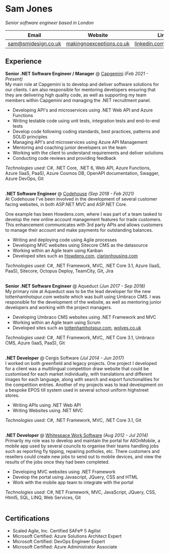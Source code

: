# Sam Jones

_Senior software engineer based in London_


| Email | Website | LinkedIn | GitHub |
|--|--|--|--|
| sam@smjdesign.co.uk | [makingnoexceptions.co.uk](https://www.makingnoexceptions.co.uk/) | [linkedin.com/in/samjones00](http://www.linkedin.com/in/samjones00) | [github.com/samjones00](https://github.com/samjones00/) |

## Experience

**Senior .NET Software Engineer / Manager** @ [Capgemini](https://www.capgemini.com/) _(Feb 2021 - Present)_ <br>
My main role at Capgemini is to develop and deliver software solutions for our clients. I am also responsible for mentoring developers ensuring that they are delivering high quality code, as well as supporting my team members within Capgemini and managing the .NET recruitment panel.
  - Developing API's and microservices using .NET Web API and Azure Functions
  - Writing testable code using unit tests, integration tests and end-to-end tests
  - Develop code following coding standards, best practices, patterns and SOLID principles
  - Managing API's and microservices using Azure API Management
  - Mentoring and coaching junior developers on the team
  - Working with the client to understand requirements and deliver solutions
  - Conducting code reviews and providing feedback

  _Technologies used:_ C#, .NET Core, .NET 6, Web API, Azure Functions, Azure (IaaS, PaaS), Azure Cosmos DB, OpenAPI documentation, Swagger, Azure DevOps, Git
<br><br>

**.NET Software Engineer** @ [Codehouse](https://www.codehousegroup.com/) _(Sep 2018 - Feb 2021)_ <br>
At Codehouse I've been involved in the development of several customer facing websites, in both ASP.NET MVC and ASP.NET Core.

One example has been Howdens.com, where I was part of a team tasked to develop the new online account management features for trade customers. This enhancement communicates with 3rd party APIs and allows customers to manage their account and make payments for outstanding balances.

  - Writing and deploying code using Agile processes
  - Developing MVC websites using Sitecore CMS as the datasource
  - Working within an Agile team using Kanban
  - Developed sites such as [Howdens.com](http://www.howdens.com), [clarionhousing.com](https://www.myclarionhousing.com/)
  
_Technologies used:_ C#, .NET Framework, MVC, .NET Core 3.1, Azure (IaaS, PaaS), Sitecore, Octopus Deploy, TeamCity, Git, Jira
<br><br>

**Senior .NET Software Engineer** @ Aqueduct _(Jun 2017 - Sep 2018)_ <br>
My primary role at Aqueduct was to be the lead developer for the new tottenhamhotspur.com website which was built using Umbraco CMS. I was responsible for the development of the website, as well as mentoring junior developers and working with the project managers.
  - Developing Umbraco CMS websites using .NET Framework and MVC
  - Working within an Agile team using Scrum
  - Developed sites such as [tottenhamhotspur.com](https://www.tottenhamhotspur.com/), [wolves.co.uk](https://www.wolves.co.uk/)

_Technologies used:_ C#, .NET Framework, MVC, .NET Core 3.1, Umbraco CMS, Azure (IaaS, PaaS), Git
<br><br>

**.NET Developer** @ Cergis Software _(Jul 2014 - Jun 2017)_ <br>
I worked on both greenfield and legacy projects. One project I developed for a client was a multilingual competition draw website that could be customised for each market individually, with translations and different images for each language, along with search and export functionalities for the competition entries. Another of my projects was to lead development on a bespoke EPOS till system used in several school uniform highstreet stores.
  - Writing APIs using .NET Web API
  - Writing Websites using .NET MVC

_Technologies used:_ C#, .NET Framework, MVC, .NET Core 3.1, Git
<br><br>

**.NET Developer** @ [Whitespace Work Software](https://whitespacews.com/) _(Aug 2012 - Jul 2014)_ <br>
Primarily my role was to develop and maintain the portal for AllOnMobile, a mobile app used by several councils to organise their teams handling jobs such as reporting fly tipping, repairing potholes, etc. There customers and resellers could create new jobs to send out to mobile devices, and view the results of the jobs once they had been completed.
  - Developing MVC websites using .NET Framework
  - Develop the portal using Javascript, JQuery, CSS and HTML
  - Work with the mobile app team to integrate with the portal

_Technologies used:_ C#, NET Framework, MVC, JavaScript, JQuery, CSS, Html5, SQL, LINQ, Web Services, Git
<br><br>

## Certifications 
* Scaled Agile, Inc. Certified SAFe® 5 Agilist
* Microsoft Certified: Azure Solutions Architect Expert
* Microsoft Certified: DevOps Engineer Expert
* Microsoft Certified: Azure Administrator Associate
